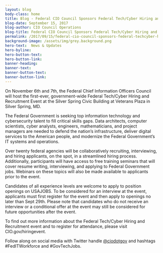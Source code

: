 ```yaml
---
layout: blog
body-class: home
title: Blog - Federal CIO Council Sponsors Federal Tech/Cyber Hiring and Recruitment Event
blog-date: September 15, 2017
blog-author: CIO Council Operations
blog-title: Federal CIO Council Sponsors Federal Tech/Cyber Hiring and Recruitment Event
permalink: /2017/09/15/federal-cio-council-sponsors-federal-techcyber-hiring-and-recruitment-event/
background-image: /assets/img/grey.background.png
hero-text:  News & Updates
hero-byline:
hero-button-text: 
hero-button-link: 
banner-heading: 
banner-text: 
banner-button-text: 
banner-button-link: 
---
```

On November 6th and 7th, the Federal Chief Information Officers Council will host the first-ever, government-wide Federal Tech/Cyber Hiring and Recruitment Event at the Silver Spring Civic Building at Veterans Plaza in Silver Spring, MD.

The Federal Government is seeking top information technology and cybersecurity talent to fill critical skills gaps. Data architects, computer scientists, cyber analysts, engineers, mathematicians, and project managers are needed to defend the nation’s infrastructure, deliver digital services to the American people, and modernize the Federal Government’s IT systems and operations.

Over twenty federal agencies will be collaboratively recruiting, interviewing, and hiring applicants, on the spot, in a streamlined hiring process. Additionally, participants will have access to free training seminars that will cover resume writing, interviewing, and applying to Federal Government jobs. Webinars on these topics will also be made available to applicants prior to the event.

Candidates of all experience levels are welcome to apply to position openings on USAJOBS. To be considered for an interview at the event, applicants must first register for the event and then apply to openings no later than Sept 29th. Please note that candidates who do not receive an interview or a conditional offer at the event may still be considered for future opportunities after the event.

To find out more information about the Federal Tech/Cyber Hiring and Recruitment event and to register for attendance, please visit CIO.gov/hiringevent.

Follow along on social media with Twitter handle <A HREF="https://twitter.com/ciodotgov">@ciodotgov</A> and hashtags #FedITWorkforce and #GovTechJobs.
